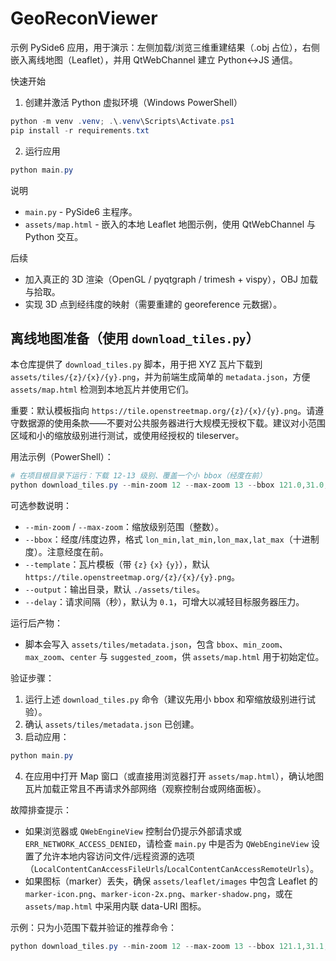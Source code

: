 # GeoReconViewer

示例 PySide6 应用，用于演示：左侧加载/浏览三维重建结果（.obj 占位），右侧嵌入离线地图（Leaflet），并用 QtWebChannel 建立 Python↔JS 通信。

快速开始
1. 创建并激活 Python 虚拟环境（Windows PowerShell）

```powershell
python -m venv .venv; .\.venv\Scripts\Activate.ps1
pip install -r requirements.txt
```

2. 运行应用

```powershell
python main.py
```

说明
- `main.py` - PySide6 主程序。
- `assets/map.html` - 嵌入的本地 Leaflet 地图示例，使用 QtWebChannel 与 Python 交互。

后续
- 加入真正的 3D 渲染（OpenGL / pyqtgraph / trimesh + vispy），OBJ 加载与拾取。
- 实现 3D 点到经纬度的映射（需要重建的 georeference 元数据）。

离线地图准备（使用 `download_tiles.py`）
----------------
本仓库提供了 `download_tiles.py` 脚本，用于把 XYZ 瓦片下载到 `assets/tiles/{z}/{x}/{y}.png`，并为前端生成简单的 `metadata.json`，方便 `assets/map.html` 检测到本地瓦片并使用它们。

重要：默认模板指向 `https://tile.openstreetmap.org/{z}/{x}/{y}.png`。请遵守数据源的使用条款——不要对公共服务器进行大规模无授权下载。建议对小范围区域和小的缩放级别进行测试，或使用经授权的 tileserver。

用法示例（PowerShell）：

```powershell
# 在项目根目录下运行：下载 12-13 级别、覆盖一个小 bbox（经度在前）
python download_tiles.py --min-zoom 12 --max-zoom 13 --bbox 121.0,31.0,121.6,31.6
```

可选参数说明：
- `--min-zoom` / `--max-zoom`：缩放级别范围（整数）。
- `--bbox`：经度/纬度边界，格式 `lon_min,lat_min,lon_max,lat_max`（十进制度）。注意经度在前。
- `--template`：瓦片模板（带 `{z}` `{x}` `{y}`），默认 `https://tile.openstreetmap.org/{z}/{x}/{y}.png`。
- `--output`：输出目录，默认 `./assets/tiles`。
- `--delay`：请求间隔（秒），默认为 `0.1`，可增大以减轻目标服务器压力。

运行后产物：
- 脚本会写入 `assets/tiles/metadata.json`，包含 `bbox`、`min_zoom`、`max_zoom`、`center` 与 `suggested_zoom`，供 `assets/map.html` 用于初始定位。

验证步骤：
1. 运行上述 `download_tiles.py` 命令（建议先用小 bbox 和窄缩放级别进行试验）。
2. 确认 `assets/tiles/metadata.json` 已创建。
3. 启动应用：

```powershell
python main.py
```

4. 在应用中打开 Map 窗口（或直接用浏览器打开 `assets/map.html`），确认地图瓦片加载正常且不再请求外部网络（观察控制台或网络面板）。

故障排查提示：
- 如果浏览器或 `QWebEngineView` 控制台仍提示外部请求或 `ERR_NETWORK_ACCESS_DENIED`，请检查 `main.py` 中是否为 `QWebEngineView` 设置了允许本地内容访问文件/远程资源的选项（`LocalContentCanAccessFileUrls`/`LocalContentCanAccessRemoteUrls`）。
- 如果图标（marker）丢失，确保 `assets/leaflet/images` 中包含 Leaflet 的 `marker-icon.png`、`marker-icon-2x.png`、`marker-shadow.png`，或在 `assets/map.html` 中采用内联 data-URI 图标。

示例：只为小范围下载并验证的推荐命令：
```powershell
python download_tiles.py --min-zoom 12 --max-zoom 13 --bbox 121.1,31.1,121.2,31.2 --delay 0.2
```
